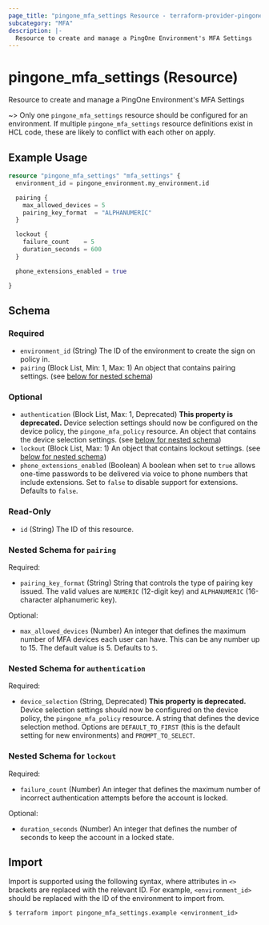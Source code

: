 ```yaml
---
page_title: "pingone_mfa_settings Resource - terraform-provider-pingone"
subcategory: "MFA"
description: |-
  Resource to create and manage a PingOne Environment's MFA Settings
---
```


# pingone_mfa_settings (Resource)

Resource to create and manage a PingOne Environment's MFA Settings

~> Only one `pingone_mfa_settings` resource should be configured for an environment.  If multiple `pingone_mfa_settings` resource definitions exist in HCL code, these are likely to conflict with each other on apply.

## Example Usage

```terraform
resource "pingone_mfa_settings" "mfa_settings" {
  environment_id = pingone_environment.my_environment.id

  pairing {
    max_allowed_devices = 5
    pairing_key_format  = "ALPHANUMERIC"
  }

  lockout {
    failure_count    = 5
    duration_seconds = 600
  }

  phone_extensions_enabled = true

}
```

<!-- schema generated by tfplugindocs -->
## Schema

### Required

- `environment_id` (String) The ID of the environment to create the sign on policy in.
- `pairing` (Block List, Min: 1, Max: 1) An object that contains pairing settings. (see [below for nested schema](#nestedblock--pairing))

### Optional

- `authentication` (Block List, Max: 1, Deprecated) **This property is deprecated.**  Device selection settings should now be configured on the device policy, the `pingone_mfa_policy` resource. An object that contains the device selection settings. (see [below for nested schema](#nestedblock--authentication))
- `lockout` (Block List, Max: 1) An object that contains lockout settings. (see [below for nested schema](#nestedblock--lockout))
- `phone_extensions_enabled` (Boolean) A boolean when set to `true` allows one-time passwords to be delivered via voice to phone numbers that include extensions. Set to `false` to disable support for extensions. Defaults to `false`.

### Read-Only

- `id` (String) The ID of this resource.

<a id="nestedblock--pairing"></a>
### Nested Schema for `pairing`

Required:

- `pairing_key_format` (String) String that controls the type of pairing key issued. The valid values are `NUMERIC` (12-digit key) and `ALPHANUMERIC` (16-character alphanumeric key).

Optional:

- `max_allowed_devices` (Number) An integer that defines the maximum number of MFA devices each user can have. This can be any number up to 15. The default value is 5. Defaults to `5`.


<a id="nestedblock--authentication"></a>
### Nested Schema for `authentication`

Required:

- `device_selection` (String, Deprecated) **This property is deprecated.**  Device selection settings should now be configured on the device policy, the `pingone_mfa_policy` resource.  A string that defines the device selection method. Options are `DEFAULT_TO_FIRST` (this is the default setting for new environments) and `PROMPT_TO_SELECT`.


<a id="nestedblock--lockout"></a>
### Nested Schema for `lockout`

Required:

- `failure_count` (Number) An integer that defines the maximum number of incorrect authentication attempts before the account is locked.

Optional:

- `duration_seconds` (Number) An integer that defines the number of seconds to keep the account in a locked state.

## Import

Import is supported using the following syntax, where attributes in `<>` brackets are replaced with the relevant ID.  For example, `<environment_id>` should be replaced with the ID of the environment to import from.

```shell
$ terraform import pingone_mfa_settings.example <environment_id>
```
